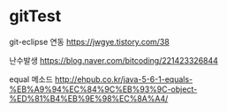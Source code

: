# gitTest

git-eclipse 연동
https://jwgye.tistory.com/38


난수발생
https://blog.naver.com/bitcoding/221423326844

equal 메소드
http://ehpub.co.kr/java-5-6-1-equals-%EB%A9%94%EC%84%9C%EB%93%9C-object-%ED%81%B4%EB%9E%98%EC%8A%A4/
